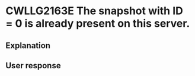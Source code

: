 # CWLLG2163E The snapshot with ID = 0 is already present on this server.

## Explanation

## User response